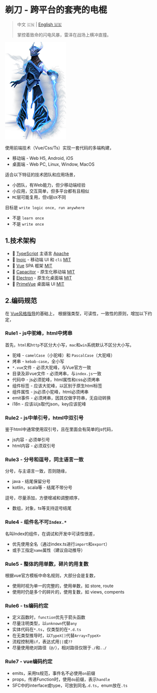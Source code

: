 # 剃刀 - 跨平台的套壳的电棍

> 中文 🇨🇳 | [English 🇺🇸](readme.md)
>
> 掌控着致命的闪电风暴，雷泽在战场上横冲直撞。

![razor](./razor.png)

使用前端技术（Vue/Css/Ts）实现一套代码的多端构建，

* 移动端 - Web H5, Android, iOS
* 桌面端 - Web PC, Linux, Window, MacOS

适合以下特征的技术团队和应用场景，

* 小团队，有Web能力，但少移动端经验
* 小应用，交互简单，但多平台都有且相似
* `MC`层可能复用，但`V`层`UX`不同

目标是 `write logic once, run anywhere`

* 不是 `learn once`
* 不是 `write once`

## 1.技术架构

* 💎 [TypeScript](https://www.typescriptlang.org) 主语言 [Apache]
* 🚀 [Inoic](https://ionicframework.com) - 移动端 UI 和 `cli` [MIT]
* 🚀 [Vue](https://vuejs.org) SPA 框架 [MIT]
* 🧩 [Capacitor](https://capacitorjs.com) - 原生化移动端 [MIT]
* 🧩 [Electron](https://capacitor-community.github.io/electron) - 原生化桌面端 [MIT]
* 💄 [PrimeVue](https://primevue.org) 桌面端 UI [MIT]

[MIT]: https://opensource.org/licenses/MIT
[Apache]: https://www.apache.org/licenses/LICENSE-2.0.html

## 2.编码规范

在 [Vue风格指导](https://vuejs.org/style-guide/)的基础上，
根据强类型，可读性，一致性的原则，增加以下约定，

### Rule1 - js中驼峰，html中烤串

首先，`html`和`http`不区分大小写，`mac`和`win`系统默认不区分大小写。

* 驼峰 - `camelCase`（小驼峰）和 `PascalCase`（大驼峰）
* 烤串 - `kebab-case`，全小写
* `*.vue`文件 - 必须大驼峰，与Vue官方一致
* 目录及非vue文件 - 必须烤串，与`index.js`一致
* 代码中 - js必须驼峰，html属性和css必须烤串
* 组件标签 - 应该大驼峰，以区别于原生html标签
* 组件属性 - js必须小驼峰，html必须烤串
* emit事件 - 必须烤串，因其仅做字符串，无自动转换
* i18n - 应该以js取代json，key应该驼峰

### Rule2 - js中单引号，html中双引号

鉴于html中通常使用双引号，且在里面会有简单的js代码，

* js内容 - 必须单引号
* html内容 - 必须双引号

### Rule3 - 分号和逗号，同主语言一致

分号，与主语言一致，否则随缘，

* java - 结尾保留分号
* kotlin，scala等 - 结尾不带分号

逗号，尽量添加，方便增减和调整顺序，

* 数组，对象，ts等支持逗号结尾

### Rule4 - 组件名不可`Index.*`

名叫Index的组件，在调试和开发中可读性很差，

* 优先使用全名（通过index.ts进行`import`和`export`）
* 或手工指定`name`属性（建议自动推导）

### Rule5 - 整体的用单数，碎片的用复数

根据vue官方模板中命名规则，大部分会是复数，

* 使用时视为单一的完整的，使用单数，如 store, route
* 使用时仍是多个的碎片的，使用复数，如 views, compents

### Rule6 - ts编码约定

* 定义函数时，`function`优先于箭头函数
* 尽量注明类型，以`unknown`代替`any`
* 实体代码在`*.ts`，仅类型的在`*.d.ts`
* 在无类型推导时，以`TypeX[]`代替`Array<TypeX>`
* 流程控制用`if`，表达式用`||`或`??`
* 尽量使用绝对路径（`@/`），相对路径仅限于`./`和`../`

### Rule7 - vue编码约定

* emits，采用ts规范，事件名不必使用`on`前缀
* props，传递Function时，使用`do`前缀，表示`handle`
* SFC中的interface或type，可放到同名`.d.ts`，enum放在`.ts`

